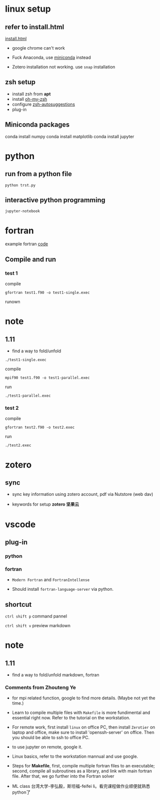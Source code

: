 # linux setup
## refer to install.html

[install.html](install.html)

- google chrome can't work

- Fuck Anaconda, use [miniconda](https://docs.conda.io/en/latest/miniconda.html) instead

-  Zotero installation not working. use `snap` installation

## zsh setup
- install zsh from **apt**
- install [oh-my-zsh](https://ohmyz.sh/)
- configure [zsh-autosuggestions](https://github.com/zsh-users/zsh-autosuggestions/blob/master/INSTALL.md) 
- plug-in

## Miniconda packages

conda install numpy
conda install matplotlib
conda install jupyter

# python
## run from a python file
`python trst.py`
## interactive python programming
`jupyter-notebook`


# fortran

example fortran [code](fortran/fortran.f90)

## Compile and run

### test 1
compile
```
gfortran test1.f90 -o test1-single.exec
```

runown

# note
## 1.11
- find a way to fold/unfold 
```
./test1-single.exec
```

compile
```
mpif90 test1.f90 -o test1-parallel.exec
```

run
```
./test1-parallel.exec
```

### test 2
compile
```
gfortran test2.f90 -o test2.exec
```

run
```
./test2.exec
```

# zotero

## sync

- sync key information using zotero account, pdf via Nutstore (web dav)

- keywords for setup **zotero 坚果云**

# vscode 
## plug-in
### python 

### fortran 

- `Modern Fortran` and `FortranIntellense`

- Should install `fortran-language-server` via python.

## shortcut

`ctrl shift p`  command pannel

`ctrl shift v` preview markdown

# note
## 1.11
- find a way to fold/unfold markdown, fortran


### Comments from Zhouteng Ye

- for mpi related function, google to find more details. (Maybe not yet the time.)

- Learn to compile multiple files with `Makefile` is more fundimental and essential right now. Refer to the tutorial on the workstation.

- For remote work, first install `linux` on office PC, then install `Zerotier` on laptop and office, make sure to install 'openssh-server' on office. Then you should be able to ssh to office PC.
  
- to use jupyter on remote, google it.

- Linux basics, refer to the workstation mannual and use google.
  
- Steps for **Makefile**, first, compile multiple fortran files to an executable; second, compile all subroutines as a library, and link with main fortran file. After that, we go further into the Fortran solver
- ML class 台湾大学-李弘毅，斯坦福-feifei li。看完课程做作业顺便就熟悉python了